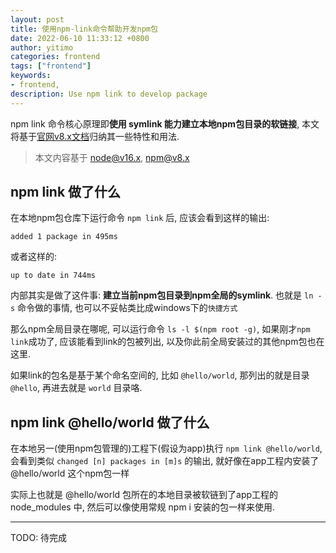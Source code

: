 ```yaml
---
layout: post
title: 使用npm-link命令帮助开发npm包
date: 2022-06-10 11:33:12 +0800
author: yitimo
categories: frontend
tags: ["frontend"]
keywords:
- frontend,
description: Use npm link to develop package
---
```


npm link 命令核心原理即**使用 symlink 能力建立本地npm包目录的软链接**, 本文将基于[官网v8.x文档](https://docs.npmjs.com/cli/v8/commands/npm-link)归纳其一些特性和用法.

> 本文内容基于 node@v16.x, npm@v8.x

## npm link 做了什么

在本地npm包仓库下运行命令 ``npm link`` 后, 应该会看到这样的输出:

``` text
added 1 package in 495ms
```

或者这样的:

``` test
up to date in 744ms
```

内部其实是做了这件事: **建立当前npm包目录到npm全局的symlink**. 也就是 ``ln -s`` 命令做的事情, 也可以不妥帖类比成windows下的``快捷方式``

那么npm全局目录在哪呢, 可以运行命令 ``ls -l $(npm root -g)``, 如果刚才``npm link``成功了, 应该能看到link的包被列出, 以及你此前全局安装过的其他npm包也在这里.

如果link的包名是基于某个命名空间的, 比如 ``@hello/world``, 那列出的就是目录 ``@hello``, 再进去就是 ``world`` 目录咯.

## npm link @hello/world 做了什么

在本地另一(使用npm包管理的)工程下(假设为app)执行 ``npm link @hello/world``, 会看到类似 ``changed [n] packages in [m]s`` 的输出, 就好像在app工程内安装了 @hello/world 这个npm包一样

实际上也就是 @hello/world 包所在的本地目录被软链到了app工程的 node_modules 中, 然后可以像使用常规 npm i 安装的包一样来使用.

---

TODO: 待完成
